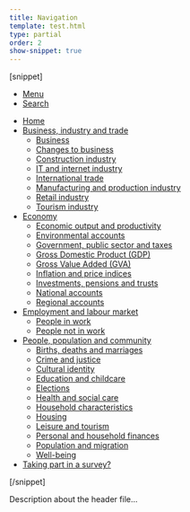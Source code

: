 ```yaml
---
title: Navigation
template: test.html
type: partial
order: 2
show-snippet: true
---
```

[snippet]
<div class="primary-nav print--hide">
	<nav>
		<ul class="nav--controls">
			<li class="nav--controls__item">
				<a href="#nav-primary" id="menu-toggle" aria-controls="nav-primary" class="nav--controls__menu">
					<span class="nav--controls__text">Menu</span>
				</a>
			</li>
			<li class="nav--controls__item ">
				<a href="#nav-search" id="search-toggle" aria-controls="nav-search" class="nav--controls__search">
					<span class="nav--controls__text">Search</span>
				</a>
			</li>
		</ul>
		<div class="wrapper nav-main--hidden" id="nav-primary" aria-expanded="false">
			<ul class="primary-nav__list">
				<li class="primary-nav__item  js-nav hide--mobile old-ie--display-block"><a class="primary-nav__link col col--md-7 col--lg-9" href="/">Home</a></li>
				<li class="primary-nav__item js-nav js-expandable">
					<a class="primary-nav__link col col--md-8 col--lg-10" href="/businessindustryandtrade" aria-haspopup="true">Business, industry and trade</a>
					<ul class="primary-nav__child-list col col--md-16 col--lg-20 js-expandable__content js-nav-hidden jsEnhance" aria-expanded="false" aria-label="submenu">
						<li class="primary-nav__child-item  js-expandable__child">
							<a class="primary-nav__child-link" tabindex="-1" href="/businessindustryandtrade/business">Business</a>
						</li>
						<li class="primary-nav__child-item  js-expandable__child">
							<a class="primary-nav__child-link" tabindex="-1" href="/businessindustryandtrade/changestobusiness">Changes to business</a>
						</li>
						<li class="primary-nav__child-item  js-expandable__child">
							<a class="primary-nav__child-link" tabindex="-1" href="/businessindustryandtrade/constructionindustry">Construction industry</a>
						</li>
						<li class="primary-nav__child-item  js-expandable__child">
							<a class="primary-nav__child-link" tabindex="-1" href="/businessindustryandtrade/itandinternetindustry">IT and internet industry</a>
						</li>
						<li class="primary-nav__child-item  js-expandable__child">
							<a class="primary-nav__child-link" tabindex="-1" href="/businessindustryandtrade/internationaltrade">International trade</a>
						</li>
						<li class="primary-nav__child-item  js-expandable__child">
							<a class="primary-nav__child-link" tabindex="-1" href="/businessindustryandtrade/manufacturingandproductionindustry">Manufacturing and production industry</a>
						</li>
						<li class="primary-nav__child-item  js-expandable__child">
							<a class="primary-nav__child-link" tabindex="-1" href="/businessindustryandtrade/retailindustry">Retail industry</a>
						</li>
						<li class="primary-nav__child-item  js-expandable__child">
							<a class="primary-nav__child-link" tabindex="-1" href="/businessindustryandtrade/tourismindustry">Tourism industry</a>
						</li>
					</ul>
				</li>
				<li class="primary-nav__item js-nav js-expandable">
					<a class="primary-nav__link col col--md-8 col--lg-10" href="/economy" aria-haspopup="true">Economy</a>
					<ul class="primary-nav__child-list col col--md-16 col--lg-20 js-expandable__content js-nav-hidden jsEnhance" aria-expanded="false" aria-label="submenu">
						<li class="primary-nav__child-item  js-expandable__child">
							<a class="primary-nav__child-link" tabindex="-1" href="/economy/economicoutputandproductivity">Economic output and productivity</a>
						</li>
						<li class="primary-nav__child-item  js-expandable__child">
							<a class="primary-nav__child-link" tabindex="-1" href="/economy/environmentalaccounts">Environmental accounts</a>
						</li>
						<li class="primary-nav__child-item  js-expandable__child">
							<a class="primary-nav__child-link" tabindex="-1" href="/economy/governmentpublicsectorandtaxes">Government, public sector and taxes</a>
						</li>
						<li class="primary-nav__child-item  js-expandable__child">
							<a class="primary-nav__child-link" tabindex="-1" href="/economy/grossdomesticproductgdp">Gross Domestic Product (GDP)</a>
						</li>
						<li class="primary-nav__child-item  js-expandable__child">
							<a class="primary-nav__child-link" tabindex="-1" href="/economy/grossvalueaddedgva">Gross Value Added (GVA)</a>
						</li>
						<li class="primary-nav__child-item  js-expandable__child">
							<a class="primary-nav__child-link" tabindex="-1" href="/economy/inflationandpriceindices">Inflation and price indices</a>
						</li>
						<li class="primary-nav__child-item  js-expandable__child">
							<a class="primary-nav__child-link" tabindex="-1" href="/economy/investmentspensionsandtrusts">Investments, pensions and trusts</a>
						</li>
						<li class="primary-nav__child-item  js-expandable__child">
							<a class="primary-nav__child-link" tabindex="-1" href="/economy/nationalaccounts">National accounts</a>
						</li>
						<li class="primary-nav__child-item  js-expandable__child">
							<a class="primary-nav__child-link" tabindex="-1" href="/economy/regionalaccounts">Regional accounts</a>
						</li>
					</ul>
				</li>
				<li class="primary-nav__item js-nav js-expandable">
					<a class="primary-nav__link col col--md-8 col--lg-10" href="/employmentandlabourmarket" aria-haspopup="true">Employment and labour market</a>
					<ul class="primary-nav__child-list col col--md-16 col--lg-20 js-expandable__content js-nav-hidden jsEnhance" aria-expanded="false" aria-label="submenu">
						<li class="primary-nav__child-item  js-expandable__child">
							<a class="primary-nav__child-link" tabindex="-1" href="/employmentandlabourmarket/peopleinwork">People in work</a>
						</li>
						<li class="primary-nav__child-item  js-expandable__child">
							<a class="primary-nav__child-link" tabindex="-1" href="/employmentandlabourmarket/peoplenotinwork">People not in work</a>
						</li>
					</ul>
				</li>
				<li class="primary-nav__item js-nav js-expandable">
					<a class="primary-nav__link col col--md-8 col--lg-10" href="/peoplepopulationandcommunity" aria-haspopup="true">People, population and community</a>
					<ul class="primary-nav__child-list col col--md-16 col--lg-20 js-expandable__content js-nav-hidden jsEnhance" aria-expanded="false" aria-label="submenu">
						<li class="primary-nav__child-item  js-expandable__child">
							<a class="primary-nav__child-link" tabindex="-1" href="/peoplepopulationandcommunity/birthsdeathsandmarriages">Births, deaths and marriages</a>
						</li>
						<li class="primary-nav__child-item  js-expandable__child">
							<a class="primary-nav__child-link" tabindex="-1" href="/peoplepopulationandcommunity/crimeandjustice">Crime and justice</a>
						</li>
						<li class="primary-nav__child-item  js-expandable__child">
							<a class="primary-nav__child-link" tabindex="-1" href="/peoplepopulationandcommunity/culturalidentity">Cultural identity</a>
						</li>
						<li class="primary-nav__child-item  js-expandable__child">
							<a class="primary-nav__child-link" tabindex="-1" href="/peoplepopulationandcommunity/educationandchildcare">Education and childcare</a>
						</li>
						<li class="primary-nav__child-item  js-expandable__child">
							<a class="primary-nav__child-link" tabindex="-1" href="/peoplepopulationandcommunity/elections">Elections</a>
						</li>
						<li class="primary-nav__child-item  js-expandable__child">
							<a class="primary-nav__child-link" tabindex="-1" href="/peoplepopulationandcommunity/healthandsocialcare">Health and social care</a>
						</li>
						<li class="primary-nav__child-item  js-expandable__child">
							<a class="primary-nav__child-link" tabindex="-1" href="/peoplepopulationandcommunity/householdcharacteristics">Household characteristics</a>
						</li>
						<li class="primary-nav__child-item  js-expandable__child">
							<a class="primary-nav__child-link" tabindex="-1" href="/peoplepopulationandcommunity/housing">Housing</a>
						</li>
						<li class="primary-nav__child-item  js-expandable__child">
							<a class="primary-nav__child-link" tabindex="-1" href="/peoplepopulationandcommunity/leisureandtourism">Leisure and tourism</a>
						</li>
						<li class="primary-nav__child-item  js-expandable__child">
							<a class="primary-nav__child-link" tabindex="-1" href="/peoplepopulationandcommunity/personalandhouseholdfinances">Personal and household finances</a>
						</li>
						<li class="primary-nav__child-item  js-expandable__child">
							<a class="primary-nav__child-link" tabindex="-1" href="/peoplepopulationandcommunity/populationandmigration">Population and migration</a>
						</li>
						<li class="primary-nav__child-item  js-expandable__child">
							<a class="primary-nav__child-link" tabindex="-1" href="/peoplepopulationandcommunity/wellbeing">Well-being</a>
						</li>
					</ul>
				</li>
				<li class="primary-nav__item  js-nav">
					<a class="primary-nav__link  col col--md-8 col--lg-10" href="/surveys">
						Taking part in a survey?
					</a>
				</li>
			</ul>
		</div>
	</nav>
</div>
[/snippet]

Description about the header file...